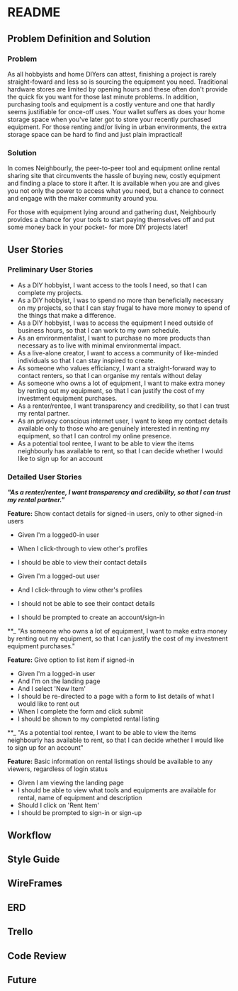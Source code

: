 # README

## Problem Definition and Solution

### Problem
As all hobbyists and home DIYers can attest, finishing a project is rarely straight-foward and less so is sourcing the equipment you need. Traditional hardware stores are limited by opening hours and these often don't provide the quick fix you want for those last minute problems. In addition, purchasing tools and equipment is a costly venture and one that hardly seems justifiable for once-off uses. Your wallet suffers as does your home storage space when you've later got to store your recently purchased equipment. For those renting and/or living in urban environments, the extra storage space can be hard to find and just plain impractical!


### Solution
In comes Neighbourly, the peer-to-peer tool and equipment online rental sharing site that circumvents the hassle of buying new, costly equipment and finding a place to store it after. It is available when you are and gives you not only the power to access what you need, but a chance to connect and engage with the maker community around you.

For those with equipment lying around and gathering dust, Neighbourly provides a chance for your tools to start paying themselves off and put some money back in your pocket- for more DIY projects later!

## User Stories

### Preliminary User Stories
* As a DIY hobbyist, I want access to the tools I need, so that I can complete my projects.
* As a DIY hobbyist, I was to spend no more than beneficially necessary on my projects, so that I can stay frugal to have more money to spend of the things that make a difference.
* As a DIY hobbyist, I was to access the equipment I need outside of business hours, so that I can work to my own schedule.
* As an environmentalist, I want to purchase no more products than necessary as to live with minimal environmental impact.
* As a live-alone creator, I want to access a community of like-minded individuals so that I can stay inspired to create.
* As someone who values efficiancy, I want a straight-forward way to contact renters, so that I can organise my rentals without delay
* As someone who owns a lot of equipment, I want to make extra money by renting out my equipment, so that I can justify the cost of my investment equipment purchases.
* As a renter/rentee, I want transparency and credibility, so that I can trust my rental partner.
* As an privacy conscious internet user, I want to keep my contact details available only to those who are genuinely interested in renting my equipment, so that I can control my online presence.
* As a potential tool rentee, I want to be able to view the items neighbourly has available to rent, so that I can decide whether I would like to sign up for an account

### Detailed User Stories
**_"As a renter/rentee, I want transparency and credibility, so that I can trust my rental partner."_**

**Feature:** Show contact details for signed-in users, only to other signed-in users
* Given I'm a logged0-in user
* When I click-through to view other's profiles
* I should be able to view their contact details

* Given I'm a logged-out user
* And I click-through to view other's profiles
* I should not be able to see their contact details
* I should be prompted to create an account/sign-in

**_ "As someone who owns a lot of equipment, I want to make extra money by renting out my equipment, so that I can justify the cost of my investment equipment purchases."

**Feature:** Give option to list item if signed-in
* Given I'm a logged-in user
* And I'm on the landing page
* And I select 'New Item'
* I should be re-directed to a page with a form to list details of what I would like to rent out
* When I complete the form and click submit
* I should be shown to my completed rental listing

**_ "As a potential tool rentee, I want to be able to view the items neighbourly has available to rent, so that I can decide whether I would like to sign up for an account"

**Feature:** Basic information on rental listings should be available to any viewers, regardless of login status
* Given I am viewing the landing page
* I should be able to view what tools and equipments are available for rental, name of equipment and description
* Should I click on 'Rent Item'
* I should be prompted to sign-in or sign-up


## Workflow


## Style Guide


## WireFrames

## ERD

## Trello

## Code Review

## Future
